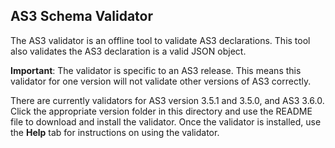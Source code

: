 ## AS3 Schema Validator

The AS3 validator is an offline tool to validate AS3 declarations. This tool also validates the AS3 declaration is a valid JSON object.

**Important**: The validator is specific to an AS3 release. This means this validator for one version will not validate other versions of AS3 correctly.

There are currently validators for AS3 version 3.5.1 and 3.5.0, and AS3 3.6.0.  Click the appropriate version folder in this directory and use the README file to download and install the validator.  Once the validator is installed, use the **Help** tab for instructions on using the validator.